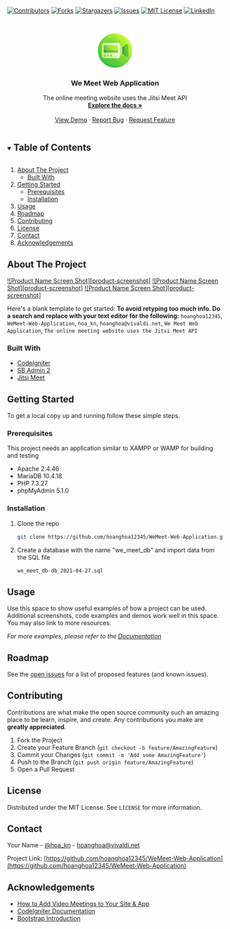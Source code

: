 <!-- PROJECT SHIELDS -->
<!--
*** I'm using markdown "reference style" links for readability.
*** Reference links are enclosed in brackets [ ] instead of parentheses ( ).
*** See the bottom of this document for the declaration of the reference variables
*** for contributors-url, forks-url, etc. This is an optional, concise syntax you may use.
*** https://www.markdownguide.org/basic-syntax/#reference-style-links
-->
[![Contributors][contributors-shield]][contributors-url]
[![Forks][forks-shield]][forks-url]
[![Stargazers][stars-shield]][stars-url]
[![Issues][issues-shield]][issues-url]
[![MIT License][license-shield]][license-url]
[![LinkedIn][linkedin-shield]][linkedin-url]



<!-- PROJECT LOGO -->
<br />
<p align="center">
  <a href="https://github.com/hoanghoa12345/WeMeet-Web-Application">
    <img src="uploads/system_logo/logo_606bc67aa58a6.png" alt="Logo" width="80" height="80">
  </a>

  <h3 align="center">We Meet Web Application</h3>

  <p align="center">
    The online meeting website uses the Jitsi Meet API
    <br />
    <a href="https://github.com/hoanghoa12345/WeMeet-Web-Application"><strong>Explore the docs »</strong></a>
    <br />
    <br />
    <a href="https://github.com/hoanghoa12345/WeMeet-Web-Application">View Demo</a>
    ·
    <a href="https://github.com/hoanghoa12345/WeMeet-Web-Application/issues">Report Bug</a>
    ·
    <a href="https://github.com/hoanghoa12345/WeMeet-Web-Application/issues">Request Feature</a>
  </p>
</p>



<!-- TABLE OF CONTENTS -->
<details open="open">
  <summary><h2 style="display: inline-block">Table of Contents</h2></summary>
  <ol>
    <li>
      <a href="#about-the-project">About The Project</a>
      <ul>
        <li><a href="#built-with">Built With</a></li>
      </ul>
    </li>
    <li>
      <a href="#getting-started">Getting Started</a>
      <ul>
        <li><a href="#prerequisites">Prerequisites</a></li>
        <li><a href="#installation">Installation</a></li>
      </ul>
    </li>
    <li><a href="#usage">Usage</a></li>
    <li><a href="#roadmap">Roadmap</a></li>
    <li><a href="#contributing">Contributing</a></li>
    <li><a href="#license">License</a></li>
    <li><a href="#contact">Contact</a></li>
    <li><a href="#acknowledgements">Acknowledgements</a></li>
  </ol>
</details>



<!-- ABOUT THE PROJECT -->
## About The Project

[![Product Name Screen Shot][product-screenshot]](/uploads/sample1.png)
[![Product Name Screen Shot][product-screenshot]](/uploads/sample2.png)
[![Product Name Screen Shot][product-screenshot]](/uploads/sample3.png)

Here's a blank template to get started:
**To avoid retyping too much info. Do a search and replace with your text editor for the following:**
`hoanghoa12345`, `WeMeet-Web-Application`, `hoa_kn`, `hoanghoa@vivaldi.net`, `We Meet Web Application`, `The online meeting website uses the Jitsi Meet API`


### Built With

* [CodeIgniter](https://codeigniter.com/)
* [SB Admin 2](https://startbootstrap.com/theme/sb-admin-2)
* [Jitsi Meet](https://meet.jit.si/)



<!-- GETTING STARTED -->
## Getting Started

To get a local copy up and running follow these simple steps.

### Prerequisites

This project needs an application similar to XAMPP or WAMP for building and testing
* Apache 2.4.46
* MariaDB 10.4.18
* PHP 7.3.27
* phpMyAdmin 5.1.0

### Installation

1. Clone the repo
   ```sh
   git clone https://github.com/hoanghoa12345/WeMeet-Web-Application.git
   ```
2. Create a database with the name "we_meet_db" and import data from the SQL file
   ```sh
   we_meet_db-db_2021-04-27.sql
   ```

<!-- USAGE EXAMPLES -->
## Usage

Use this space to show useful examples of how a project can be used. Additional screenshots, code examples and demos work well in this space. You may also link to more resources.

_For more examples, please refer to the [Documentation](https://example.com)_



<!-- ROADMAP -->
## Roadmap

See the [open issues](https://github.com/hoanghoa12345/WeMeet-Web-Application/issues) for a list of proposed features (and known issues).



<!-- CONTRIBUTING -->
## Contributing

Contributions are what make the open source community such an amazing place to be learn, inspire, and create. Any contributions you make are **greatly appreciated**.

1. Fork the Project
2. Create your Feature Branch (`git checkout -b feature/AmazingFeature`)
3. Commit your Changes (`git commit -m 'Add some AmazingFeature'`)
4. Push to the Branch (`git push origin feature/AmazingFeature`)
5. Open a Pull Request



<!-- LICENSE -->
## License

Distributed under the MIT License. See `LICENSE` for more information.



<!-- CONTACT -->
## Contact

Your Name - [@hoa_kn](https://twitter.com/hoa_kn) - hoanghoa@vivaldi.net

Project Link: [https://github.com/hoanghoa12345/WeMeet-Web-Application](https://github.com/hoanghoa12345/WeMeet-Web-Application)



<!-- ACKNOWLEDGEMENTS -->
## Acknowledgements

* [How to Add Video Meetings to Your Site & App](https://jitsi.org/api/)
* [CodeIgniter Documentation](https://codeigniter.com/docs)
* [Bootstrap Introduction](https://getbootstrap.com/docs/4.0/getting-started/introduction/)





<!-- MARKDOWN LINKS & IMAGES -->
<!-- https://www.markdownguide.org/basic-syntax/#reference-style-links -->
[contributors-shield]: https://img.shields.io/github/contributors/hoanghoa12345/repo.svg?style=for-the-badge
[contributors-url]: https://github.com/hoanghoa12345/WeMeet-Web-Application/graphs/contributors
[forks-shield]: https://img.shields.io/github/forks/hoanghoa12345/repo.svg?style=for-the-badge
[forks-url]: https://github.com/hoanghoa12345/WeMeet-Web-Application/network/members
[stars-shield]: https://img.shields.io/github/stars/hoanghoa12345/repo.svg?style=for-the-badge
[stars-url]: https://github.com/hoanghoa12345/WeMeet-Web-Application/stargazers
[issues-shield]: https://img.shields.io/github/issues/hoanghoa12345/repo.svg?style=for-the-badge
[issues-url]: https://github.com/hoanghoa12345/WeMeet-Web-Application/issues
[license-shield]: https://img.shields.io/github/license/hoanghoa12345/repo.svg?style=for-the-badge
[license-url]: https://github.com/hoanghoa12345/WeMeet-Web-Application/blob/master/LICENSE
[linkedin-shield]: https://img.shields.io/badge/-LinkedIn-black.svg?style=for-the-badge&logo=linkedin&colorB=555
[linkedin-url]: https://linkedin.com/in/hoanghoa12345